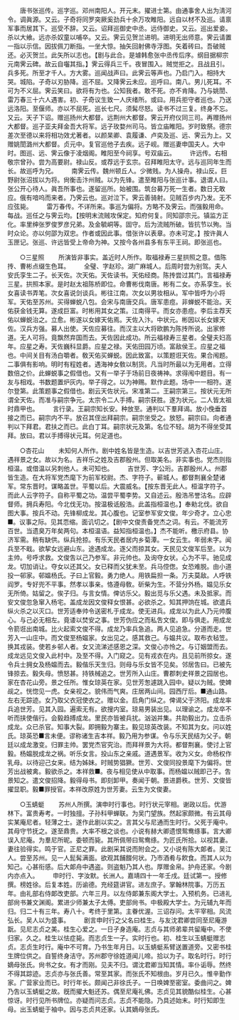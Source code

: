 <!-- { "loadSidebar": true } -->
　　唐书张巡传。巡字巡。邓州南阳人。开元末。擢进士第。由通事舍人出为淸河令。调眞源。又云。子奇将同罗突厥奚劲兵十余万攻睢阳。远自以材不及巡。请禀军事而居其下。巡受不辞。又云。诏拜巡御史中丞。远侍御史。又云。巡出爱妾。杀以大飨。远亦杀奴童以哺卒。又云。霁云见贺兰进明。进明无出师意。霁云请置一指以示信。因拔佩刀断指。一坐大惊。抽矢回射佛寺浮图。矢着砖曰。吾破贼还。必灭贺兰。此矢所以志也。【剧与此合。是壉韩愈张中丞传后序。纲目据柳宗元南霁云碑。故云自囓其指。】霁云得兵三千。夜冒围入。贼觉拒之。且战且引。兵多死。所至才千人。方大雾。巡闻战声曰。此霁云等声也。乃启门入。相持大哭。城陷。子奇以刃胁降。巡不屈。又降霁云未应。巡呼曰。南八。男儿死耳。不可为不义屈。霁云笑曰。欲将有为也。公知我者。敢不死。亦不肯降。乃与姚誾、雷万春三十六人遇害。初、子奇议生致一人庆绪所。或曰。用兵拒守者巡也。乃送远洛阳。至偃师。亦以不屈死。巡长七尺。须髯尽怒。读书不过三复。终身不忘。又云。天子下诏。赠巡扬州大都督。远荆州大都督。霁云开府仪同三司。再赠扬州大都督。巡子亚夫拜金吾大将军。远子玫婺州司马。皆立庙睢阳。岁时致祭。德宗差次至德以来将相功效尤著者。以颜杲卿、袁履谦、卢奕及巡、远、霁云为上。又赠姚誾潞州大都督。贞元中。复官巡他子去疾。远子岘。赠巡妻申国夫人。大中时。图巡、远、霁云像于凌烟阁。睢阳至今祠享。号双庙云。 
　　许远传。右相敬宗曾孙。尝为高要尉。禄山反。或荐远于玄宗。召拜睢阳太守。远与巡同年生而长。故巡呼为兄。 
　　南霁云传。魏州顿丘人。少微贱。为人操舟。禄山反。巨野尉张沼拔以为将。尙衡击汴州贼。以为先锋。遣至睢阳与张巡计事。退谓人曰。张公开心待人。眞吾所事也。遂留巡所。始被围。筑台募万死一生者。数日无敢应。俄有喑呜而来者。乃霁云也。巡对泣下。霁云善骑射。见贼百步内乃发。无不应弦毙。 
　　雷万春传。不详所来。事巡为偏将。方略不及霁云。而强毅用命。每战。巡任之与霁云均。【按明末流贼攻保定。知府何复。同知邵宗元。镇监方正化。率里绅张罗俊罗彦兄弟。及金毓峒等。固守。后为流贼所破。皆抗节以殉。当时众论。亦以何邵为双忠。作者或因此事。借张许以表章。亦未可定。】按许眞人玉匣记。张巡、许远皆受上帝命为神。又按今各州县多有东平王祠。即张巡也。 


　　○三星照 
　　所演皆非事实。盖近时人所作。取福禄寿三星拱照之意。借陈抟、曹彬点缀生色耳。 
　　全璧、字赵珍。湖广麻城人。后周时尝为别驾。夫人安氏孪生二子。长天佐。次天佑。天佐读书。天佑经商。陈抟尝过其门。言福禄寿三星。拱照本家。是时赵太祖陈桥即位。命曹彬伐南唐。彬有二女。亦系孪生。长女喜读书弄笔。次女喜说剑谈兵。彬往江南。次女以男妆相从。军中皆呼为小将军。天佑至苏州。买得蝉蜕八包。会宋与南唐交兵。唐军患痘。非蝉蜕不能治。天佑获金钱无算。遂成巨富。时彬用其女之策。江南得平。而女亦患痘。李后主荐天佑以蝉蜕治之。立愈。彬遂以女嫁天佑焉。天佐入汴。中状元。彬因以长女嫁天佐。汉兵方强。募人出使。天佐应募往。而汉主以大将欧鹏为陈抟所说。出家修道。无人可将。竟飘然弃国而去。天佐因此成功。所云福禄寿三星者。全璧夫妇高年。应星之寿。天佐巍科显爵。应星之禄。天佑田园万顷。富敌侯王。应星之福也。中间关目有汤白嚼者。敎天佑买蝉蜕。因此致富。以策题诳天佐。果合闱题。二事俱有影响。明时有程姓者。遇海神女敎以制货。凡当时所最以为无用者。立得数倍之价。此蝉蜕事之假借也。又有一举子于场前日夜祷神。求得闱中题目。有一友与相戏。书数题置炉灰内。举子得之。以为神赐。默作此题。场中一一相符。遂尔登第。此策题事之假借也。剧云天佐状元。宋准第二。王嗣宗第三。按状元无所谓全天佐。而准与嗣宗争元。太宗令二人手搏。嗣宗获胜。遂为状元。二人皆太祖时鼎甲也。 
　　言行录。王嗣宗知长安。种放至。通判以下羣拜谒。放小俛垂首接之而已。嗣宗内不平。放召其侄出拜嗣宗。嗣宗坐受之。放怒。嗣宗曰。向者通判以下拜君。君扶之而已。此白丁耳。嗣宗状元及第。名位不轻。胡为不得坐受其拜。放曰。君以手搏得状元耳。何足道也。 


　　○杏花山 
　　未知何人所作。剧中姓名皆是生造。以吉世芳逃入杏花山庄。遇祥景之女。故以为名。吉祥乐之姓及吉郡殷州。但取美名。非实事也。党杰则指桓温。或借温以另刺他人。未可知也。 
　　吉世芳、字公珩。吉郡殷州人。州郡皆生造。在大将军党杰麾下为前军校尉。杰、字符子。蕲城人。都督荆襄全楚诸军。常东晋时。谋略盖世。平蜀以后。大震威名。【按东晋无此人。桓温字符子。而此人云字符子。自称平蜀之功。温尝平蜀李势。又自述云。殷浩吊誉沽名。应辟督师。拥兵寿阳。今北伐无功。按温极诋殷浩。此盖指桓温也。】奉勑北伐。欲自图大事。按兵不动。先锋柳成龙。其心腹也。记室参军安文俊。年少奇才。立心忠■。议事之际。见其恧缩。面讥切之。【剧中文俊责备党杰之词。有云。不能流芳百世。当遗臭万年矣两句。本桓温语。益知指桓温也。】杰不能听。檄示府县。协济军需。稍有缺供。纵兵抢掠。有乐天民者居内乡菊潭。一女云生。年弱未字。闻兵至不戢。欲挈女远避山东。途遇成龙。逐父而掠其女。天民见文俊军后至。以为主帅。号呼求救。文俊吿以己乃参军。非元帅也。及询夺女状。心为不平。驰见成龙。切加诮让。夺女以还其父。女已释而父犹未至。兵马倥偬。女恐难脱。由小道投一邨家。邨媪杨氏。子曰上官毅。勇力绝人。用铁扁担一条。万夫莫敌。人呼铁阎罗。专好兜不平事。然孝以事亲。恪遵母敎。斫柴为生。不营分外杨。媪见乐女无所倚。姑留之。俟子归。与言女情。俾访乐父。毅出觅与乐父遇。未及抵家。而安文俊忽急窜入杨宅。盖成龙因文俊释女恨甚。必欲杀之。知其押饷在城。欲遣兵纵火杀之以灭口。世芳适奉帅令送密札于成龙。使无进兵。成龙以为此人乃元帅腹心。与己必无相左。竟诿以焚安之事。世芳伪应之而私吿文俊。即与俱走。用成龙令箭诳出南城。比火起索文俊不得。成龙乃率兵急追。两人见追急。分道而走。世芳入一山庄中。而文俊至杨媪家。女出见之。感其救己。与媪共议。取布衣毡笠。换其戎装。使若乡邨人者。女又流涕述感恩之深。文俊心亦怜之。与订姻盟而去。成龙远见文俊入此村中。及至不得。入门窥之。见有戎衣在内。且见前所掠女。遂令兵士拥女及杨媪而去。毅偕乐天生归。则母与乐女皆不见矣。邻居吿曰。已被先锋掠去。毅失母。愤怒甚。持铁械追之。世芳所入山庄。曹郡刺史祥景之园居也。家在杏花山旁。景之任所。惟女琼英在家。见世芳怱遽跳入园中。疑以为贼。使婢觇之。恍惚见一虎。女亲视之。貌伟而气爽。庄居两山间。园西厅后。■通山路。左右无踪迹。女乃取父衣冠使衣之。赠以金。启角门纵之。俾谒父于济阳。成龙率兵追世芳。见其入园。遍索无有。欲搜内室。琼易男装出见。以理谕之。成龙卒不听而挟使偕行。会毅趋搏成龙。里民亦皆被兵扰。汹汹并集。共助毅出力。立击杀成龙。众已杀官。知事大裂。即拥毅为寨主。毅见琼英改装。不知其为女。问以姓氏。琼英恐■言未便。谬称诸生吉本祥。毅乃用为参谋。令与乐天民结为父子。朝廷以成龙激变。归罪主帅。罢党杰官究治。而拜祥景为大将。都督荆襄。使讨上官毅。杨媪脱成龙之祸。听乐女言。投山东之亲戚。道遇景军。收为义女。命杨权作乳母。以待迎己女来。结为姊妹。时贼势猖獗。世芳、文俊同投景麾下为偏将。世芳出战被禽。毅欲杀之。本祥救■。夜与相见使从中取事。而杨媪以贼即己子。吿景知之。遣文俊招降。毅得母书。即刻卸甲。奏闻于朝。景进爵秩。世芳、文俊皆擢显职。毅■罪授官。本祥改原姓为世芳妻。云生为文俊妻。 


　　○玉蜻蜓 
　　苏州人所撰。演申时行事也。时行状元宰相。谢政以后。优游林下。富贵寿考。一时独擅。子孙科甲蝉联。为吴门望族。然起家颇微。有云其母实某庵尼者。轻薄之士。遂作此剧以实之。言其父与尼通而生时行。父死于庵中。其母守节抚之。遂至鼎贵。大率不根之谈也。小说有赫大卿遗恨鸳鸯绦事。言大卿误入尼庵。为羣尼所昵。委顿而毙。其所佩带曰鸳鸯绦。为匠氏所拾。以视其妻。妻往验得实。鸣于官。正尼之罪。此剧采其说而附会之。又小说有陈大郞者。吴江人。尝至苏州。见一人髭髯满面。欲观其餔餟何状。乃市酒肴与飮食。而其人以为知己。心甚衔感。后大郞舟中遇盗。则盗魁乃其人也。厚赠金帛。护舟还家。今剧内亦点入。 
　　申时行、字汝默。长洲人。嘉靖四十一年壬戌。廷试第一。授修撰。榜姓徐。后复本姓。历谕德。充经筵讲官。进左庶子。掌翰林院事。万历五年。由礼部右侍郞改吏部。六年三月。以左侍郞兼东阁大学士。入预机务。已进礼部尙书兼文渊阁。累进少师兼太子太傅。吏部尙书。中极殿大学士。为元辅九年而归。归二十有三年。寿八十。考终于里第。主眷优渥。三诏存问。太平宰相。风流弘长。吴人以为盛事。 
　　剧言申时行之父名曰桂生。与友沈君卿尝同至尼庵游翫。见尼志贞之美。桂生心爱之。一日孑身造庵。志贞与其师弟辈共留庵中。不使归家。久之。桂生以怯症毙。而志贞生一子。实时行也。初、桂生以玉蜻蜓赠志贞。志贞生时行。庵中不可育。乃书生年月日。以玉蜻蜓系臂送置道旁。又密书桂生牌位供之。自誓终身洁守。苏州郡守徐姓道闻儿啼。拾以为子。取名时行。时行嫡母张氏。尙书之女。有才而刚。见夫不归。谓沈君卿当知其情。率仆诟辱。然终不得其踪迹。志贞亦与张氏善。常至其家。而张氏不知根由。岁月已久。惟辛勤作家。广营家业而已。时行年长。颇闻己非徐氏子。一日唤婢至密室。委曲问之。婢乃吿以玉蜻蜓之故。旣而擢大魁还苏。偶至尼庵礼佛。志贞见其貌酷似桂生。心甚惊讶。时行见所书牌位。亦疑而问志贞。志贞不能隐。乃具述始末。时行知即生母。出玉蜻蜓于袖中。因与志贞共还家。认其嫡母张氏。 
